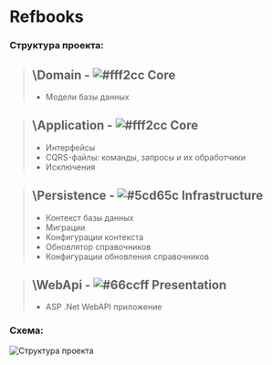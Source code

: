 
<h1>Refbooks</h1>
<h3>Структура проекта:</h3>

> ## \Domain - ![#fff2cc](https://placehold.it/15/fff2cc/000000?text=) Core 
> * Модели базы данных
>

> ## \Application - ![#fff2cc](https://placehold.it/15/fff2cc/000000?text=) Core 
> * Интерфейсы
> * CQRS-файлы: команды, запросы и их обработчики
> * Исключения
>

> ## \Persistence - ![#5cd65c](https://placehold.it/15/5cd65c/000000?text=) Infrastructure 
> * Контекст базы данных
> * Миграции
> * Конфигурации контекста
> * Обновлятор справочников
> * Конфигурации обновления справочников

> ## \WebApi - ![#66ccff](https://placehold.it/15/66ccff/000000?text=) Presentation 
> * ASP .Net WebAPI приложение
>

<h3>Схема:</h3>

![Структура проекта](/folders_scheme.jpg)

